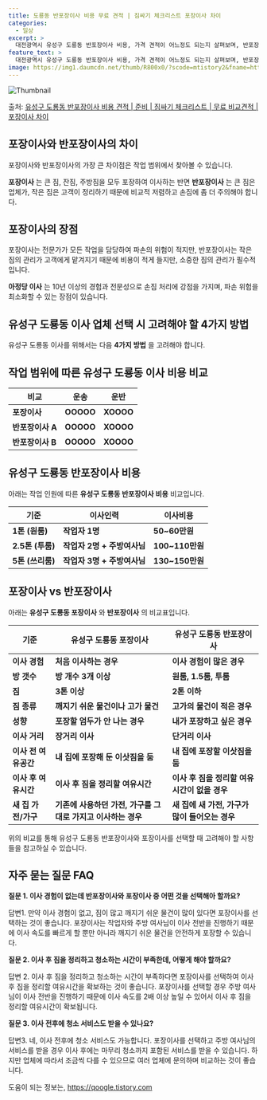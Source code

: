 ```yaml
---
title: 도룡동 반포장이사 비용 무료 견적 | 짐싸기 체크리스트 포장이사 차이
categories:
  - 일상
excerpt: >
  대전광역시 유성구 도룡동 반포장이사 비용, 가격 견적이 어느정도 되는지 살펴보며, 반포장이사를 준비함에 있어 짐싸기 준비 체크리스트가 무엇인지 보겠습니다. 마지막으로 포장이사와 차이점을 통해 무료 비교견적으로 어떤 것이 더 합리적인 선택인지 공유 드립니다.유성구 도룡동 포장이사 견적 샘플 보기 👈 클릭유성구 도룡동 포장이사 가격 살펴보기 👈 클릭유성구 도룡동 반포장이사 평균 이사 비용평수유성구 도룡동 평균 이사 비용원룸 이사9평 이하 (1톤)30만원~투룸/쓰리룸 이사16평 ~ 20평 (2.5톤)80만원~쓰리룸 이사21평 (5톤) ~110만원~우리집 무료 이사견적 받기 👈 클릭포장 vs 반포장 : 비교 및 차이점포장이사와 반포장이사의 가장 큰 차이점은 작업 범위에서 찾아볼 수 있습니다.포장이사: 큰 ..
feature_text: >
  대전광역시 유성구 도룡동 반포장이사 비용, 가격 견적이 어느정도 되는지 살펴보며, 반포장이사를 준비함에 있어 짐싸기 준비 체크리스트가 무엇인지 보겠습니다. 마지막으로 포장이사와 차이점을 통해 무료 비교견적으로 어떤 것이 더 합리적인 선택인지 공유 드립니다.유성구 도룡동 포장이사 견적 샘플 보기 👈 클릭유성구 도룡동 포장이사 가격 살펴보기 👈 클릭유성구 도룡동 반포장이사 평균 이사 비용평수유성구 도룡동 평균 이사 비용원룸 이사9평 이하 (1톤)30만원~투룸/쓰리룸 이사16평 ~ 20평 (2.5톤)80만원~쓰리룸 이사21평 (5톤) ~110만원~우리집 무료 이사견적 받기 👈 클릭포장 vs 반포장 : 비교 및 차이점포장이사와 반포장이사의 가장 큰 차이점은 작업 범위에서 찾아볼 수 있습니다.포장이사: 큰 ..
image: https://img1.daumcdn.net/thumb/R800x0/?scode=mtistory2&fname=https%3A%2F%2Fblog.kakaocdn.net%2Fdn%2FczMxf1%2FbtsHclVUR87%2FaKhoNkkvMEsIyffObkYInk%2Fimg.webp
---
```


![Thumbnail](https://img1.daumcdn.net/thumb/R800x0/?scode=mtistory2&fname=https%3A%2F%2Fblog.kakaocdn.net%2Fdn%2FczMxf1%2FbtsHclVUR87%2FaKhoNkkvMEsIyffObkYInk%2Fimg.webp)

<p>출처: <a href="https://qoogle.tistory.com/9689" rel="dofollow">유성구 도룡동 반포장이사 비용 견적 | 준비 | 짐싸기 체크리스트 | 무료 비교견적 | 포장이사 차이</a> </p>

## 포장이사와 반포장이사의 차이

포장이사와 반포장이사의 가장 큰 차이점은 작업 범위에서 찾아볼 수 있습니다.

**포장이사** 는 큰 짐, 잔짐, 주방짐을 모두 포장하여 이사하는 반면 **반포장이사** 는 큰 짐은 업체가, 작은 짐은 고객이 정리하기
때문에 비교적 저렴하고 손짐에 좀 더 주의해야 합니다.

## 포장이사의 장점

포장이사는 전문가가 모든 작업을 담당하여 파손의 위험이 적지만, 반포장이사는 작은 짐의 관리가 고객에게 맡겨지기 때문에 비용이 적게 들지만,
소중한 짐의 관리가 필수적입니다.

**아정당 이사** 는 10년 이상의 경험과 전문성으로 손짐 처리에 강점을 가지며, 파손 위험을 최소화할 수 있는 장점이 있습니다.

## 유성구 도룡동 이사 업체 선택 시 고려해야 할 4가지 방법

유성구 도룡동 이사를 위해서는 다음 **4가지 방법** 을 고려해야 합니다.

## 작업 범위에 따른 유성구 도룡동 이사 비용 비교

**비교** | **운송** | **운반**  
---|---|---  
**포장이사** | **OOOOO** | **XOOOO**  
**반포장이사 A** | **OOOOO** | **XOOOO**  
**반포장이사 B** | **OOOOO** | **XOOOO**  
  
## 유성구 도룡동 반포장이사 비용

아래는 작업 인원에 따른 **유성구 도룡동 반포장이사 비용** 비교입니다.

**기준** | **이사인력** | **이사비용**  
---|---|---  
**1톤 (원룸)** | **작업자 1명** | **50~60만원**  
**2.5톤 (투룸)** | **작업자 2명 + 주방여사님** | **100~110만원**  
**5톤 (쓰리룸)** | **작업자 3명 + 주방여사님** | **130~150만원**  
  
## 포장이사 vs 반포장이사

아래는 **유성구 도룡동 포장이사** 와 **반포장이사** 의 비교표입니다.

**기준** | **유성구 도룡동 포장이사** | **유성구 도룡동 반포장이사**  
---|---|---  
**이사 경험** | **처음 이사하는 경우** | **이사 경험이 많은 경우**  
**방 갯수** | **방 개수 3개 이상** | **원룸, 1.5룸, 투룸**  
**짐** | **3톤 이상** | **2톤 이하**  
**짐 종류** | **깨지기 쉬운 물건이나 고가 물건** | **고가의 물건이 적은 경우**  
**성향** | **포장할 엄두가 안 나는 경우** | **내가 포장하고 싶은 경우**  
**이사 거리** | **장거리 이사** | **단거리 이사**  
**이사 전 여유공간** | **내 집에 포장해 둔 이삿짐을 둠** | **내 집에 포장할 이삿짐을 둠**  
**이사 후 여유시간** | **이사 후 짐을 정리할 여유시간** | **이사 후 짐을 정리할 여유시간이 없을 경우**  
**새 집 가전/가구** | **기존에 사용하던 가전, 가구를 그대로 가지고 이사하는 경우** | **새 집에 새 가전, 가구가 많이 들어오는 경우**  
  
위의 비교를 통해 유성구 도룡동 반포장이사와 포장이사를 선택할 때 고려해야 할 사항들을 참고하실 수 있습니다.

## 자주 묻는 질문 FAQ

**질문 1. 이사 경험이 없는데 반포장이사와 포장이사 중 어떤 것을 선택해아 할까요?**

답변1. 만약 이사 경험이 없고, 짐이 많고 깨지기 쉬운 물건이 많이 있다면 포장이사를 선택하는 것이 좋습니다. 포장이사는 작업자와 주방
여사님이 이사 전반을 진행하기 때문에 이사 속도를 빠르게 할 뿐만 아니라 깨지기 쉬운 물건을 안전하게 포장할 수 있습니다.

**질문 2. 이사 후 짐을 정리하고 청소하는 시간이 부족한데, 어떻게 해야 할까요?**

답변 2. 이사 후 짐을 정리하고 청소하는 시간이 부족하다면 포장이사를 선택하여 이사 후 짐을 정리할 여유시간을 확보하는 것이 좋습니다.
포장이사를 선택할 경우 주방 여사님이 이사 전반을 진행하기 때문에 이사 속도를 2배 이상 높일 수 있어서 이사 후 짐을 정리할 여유시간이
확보됩니다.

**질문 3. 이사 전후에 청소 서비스도 받을 수 있나요?**

답변3. 네, 이사 전후에 청소 서비스도 가능합니다. 포장이사를 선택하고 주방 여사님의 서비스를 받을 경우 이사 후에는 마무리 청소까지
포함된 서비스를 받을 수 있습니다. 하지만 업체에 따라서 조금씩 다를 수 있으므로 여러 업체에 문의하며 비교하는 것이 좋습니다.

 

도움이 되는 정보는, <a href="https://qoogle.tistory.com" rel="dofollow">https://qoogle.tistory.com</a>


